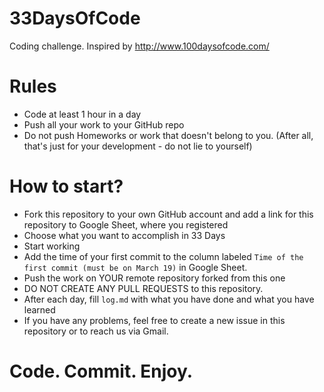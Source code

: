 # 33DaysOfCode
Coding challenge. Inspired by http://www.100daysofcode.com/

# Rules
- Code at least 1 hour in a day
- Push all your work to your GitHub repo
- Do not push Homeworks or work that doesn't belong to you. (After all, that's just for your development - do not lie to yourself)

# How to start?
- Fork this repository to your own GitHub account and add a link for this repository to Google Sheet, where you registered
- Choose what you want to accomplish in 33 Days
- Start working
- Add the time of your first commit to the column labeled `Time of the first commit (must be on March 19)` in Google Sheet.
- Push the work on YOUR remote repository forked from this one
- DO NOT CREATE ANY PULL REQUESTS to this repository.
- After each day, fill `log.md` with what you have done and what you have learned
- If you have any problems, feel free to create a new issue in this repository or to reach us via Gmail.

# Code. Commit. Enjoy. 
